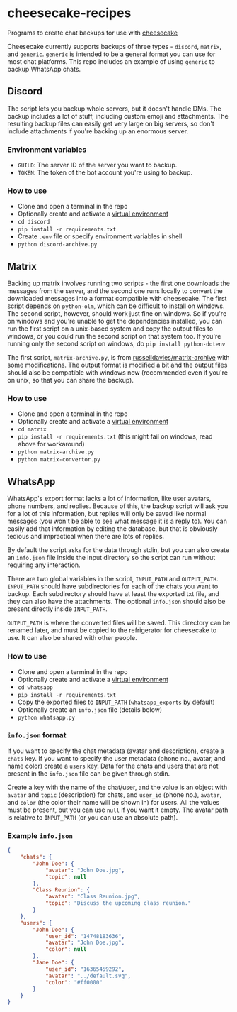 # cheesecake-recipes
Programs to create chat backups for use with [cheesecake](https://github.com/cubetastic33/cheesecake)

Cheesecake currently supports backups of three types - `discord`, `matrix`, and `generic`.
`generic` is intended to be a general format you can use for most chat platforms. This repo
includes an example of using `generic` to backup WhatsApp chats.

## Discord
The script lets you backup whole servers, but it doesn't handle DMs. The backup includes a lot of
stuff, including custom emoji and attachments. The resulting backup files can  easily get very large
on big servers, so don't include attachments if you're backing up an enormous server.

### Environment variables
+ `GUILD`: The server ID of the server you want to backup.
+ `TOKEN`: The token of the bot account you're using to backup.

### How to use
+ Clone and open a terminal in the repo
+ Optionally create and activate a [virtual environment](https://docs.python.org/3/library/venv.html)
+ `cd discord`
+ `pip install -r requirements.txt`
+ Create `.env` file or specify environment variables in shell
+ `python discord-archive.py`

## Matrix
Backing up matrix involves running two scripts - the first one downloads the messages from the
server, and the second one runs locally to convert the downloaded messages into a format compatible
with cheesecake. The first script depends on `python-olm`, which can be
[difficult](https://github.com/matrix-org/olm/issues/25) to install on
windows. The second script, however, should work just fine on windows. So if you're on windows and
you're unable to get the dependencies installed, you can run the first script on a unix-based
system and copy the output files to windows, or you could run the second script on that system too.
If you're running only the second script on windows, do `pip install python-dotenv`

The first script, `matrix-archive.py`, is from [russelldavies/matrix-archive](https://github.com/russelldavies/matrix-archive)
with some modifications. The output format is modified a bit and the output files should also be
compatible with windows now (recommended even if you're on unix, so that you can share the backup).

### How to use
+ Clone and open a terminal in the repo
+ Optionally create and activate a [virtual environment](https://docs.python.org/3/library/venv.html)
+ `cd matrix`
+ `pip install -r requirements.txt` (this might fail on windows, read above for workaround)
+ `python matrix-archive.py`
+ `python matrix-convertor.py`


## WhatsApp
WhatsApp's export format lacks a lot of information, like user avatars, phone numbers, and replies.
Because of this, the backup script will ask you for a lot of this information, but replies will
only be saved like normal messages (you won't be able to see what message it is a reply to). You
can easily add that information by editing the database, but that is obviously tedious and
impractical when there are lots of replies.

By default the script asks for the data through stdin, but you can also create an `info.json` file
inside the input directory so the script can run without requiring any interaction.

There are two global variables in the script, `INPUT_PATH` and `OUTPUT_PATH`. `INPUT_PATH` should
have subdirectories for each of the chats you want to backup. Each subdirectory should have at
least the exported txt file, and they can also have the attachments. The optional `info.json`
should also be present directly inside `INPUT_PATH`.

`OUTPUT_PATH` is where the converted files will be saved. This directory can be renamed later, and
must be copied to the refrigerator for cheesecake to use. It can also be shared with other people.

### How to use
+ Clone and open a terminal in the repo
+ Optionally create and activate a [virtual environment](https://docs.python.org/3/library/venv.html)
+ `cd whatsapp`
+ `pip install -r requirements.txt`
+ Copy the exported files to `INPUT_PATH` (`whatsapp_exports` by default)
+ Optionally create an `info.json` file (details below)
+ `python whatsapp.py`

### `info.json` format
If you want to specify the chat metadata (avatar and description), create a `chats` key.
If you want to specify the user metadata (phone no., avatar, and name color) create a `users` key.
Data for the chats and users that are not present in the `info.json` file can be given through
stdin.

Create a key with the name of the chat/user, and the value is an object with `avatar` and `topic`
(description) for chats, and `user_id` (phone no.), `avatar`, and `color` (the color their name
will be shown in) for users. All the values must be present, but you can use `null` if you want it
empty. The avatar path is relative to `INPUT_PATH` (or you can use an absolute path).

### Example `info.json`
```json
{
    "chats": {
        "John Doe": {
            "avatar": "John Doe.jpg",
            "topic": null
        },
        "Class Reunion": {
            "avatar": "Class Reunion.jpg",
            "topic": "Discuss the upcoming class reunion."
        }
    },
    "users": {
        "John Doe": {
            "user_id": "14748183636",
            "avatar": "John Doe.jpg",
            "color": null
        },
        "Jane Doe": {
            "user_id": "16365459292",
            "avatar": "../default.svg",
            "color": "#ff0000"
        }
    }
}
```
